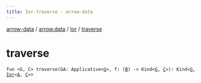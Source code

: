 ```yaml
---
title: Ior.traverse - arrow-data
---
```


[arrow-data](../../index.html) / [arrow.data](../index.html) / [Ior](index.html) / [traverse](./traverse.html)

# traverse

`fun <G, C> traverse(GA: Applicative<`[`G`](traverse.html#G)`>, f: (`[`B`](index.html#B)`) -> Kind<`[`G`](traverse.html#G)`, `[`C`](traverse.html#C)`>): Kind<`[`G`](traverse.html#G)`, `[`Ior`](index.html)`<`[`A`](index.html#A)`, `[`C`](traverse.html#C)`>>`